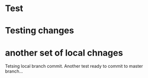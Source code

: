 # Test

# Testing changes

# another set of local chnages

Tetsing local branch commit.
Another test ready to commit to master branch...

